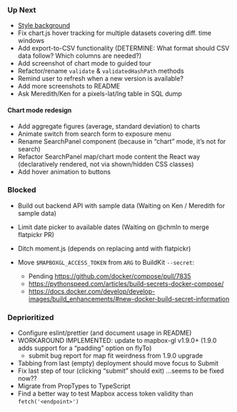 ### Up Next

* [Style background](https://bgjar.com/?ck_subscriber_id=702982198)
* Fix chart.js hover tracking for multiple datasets covering diff. time
  windows
* Add export-to-CSV functionality
  (DETERMINE: What format should CSV data follow? Which columns are needed?)
* Add screenshot of chart mode to guided tour
* Refactor/rename `validate` & `validatedHashPath` methods
* Remind user to refresh when a new version is available?
* Add more screenshots to README
* Ask Meredith/Ken for a pixels-lat/lng table in SQL dump

#### Chart mode redesign

* Add aggregate figures (average, standard deviation) to charts
* Animate switch from search form to exposure menu
* Rename SearchPanel component
  (because in “chart” mode, it’s not for search)
* Refactor SearchPanel map/chart mode content the React way
  (declaratively rendered, not via shown/hidden CSS classes)
* Add hover animation to buttons

### Blocked

* Build out backend API with sample data
  (Waiting on Ken / Meredith for sample data)
* Limit date picker to available dates
  (Waiting on @chmln to merge flatpickr PR)
* Ditch moment.js
  (depends on replacing antd with flatpickr)
* Move `$MAPBOXGL_ACCESS_TOKEN`
  from `ARG` to BuildKit `--secret`:

  * Pending <https://github.com/docker/compose/pull/7835>
  * <https://pythonspeed.com/articles/build-secrets-docker-compose/>
  * <https://docs.docker.com/develop/develop-images/build_enhancements/#new-docker-build-secret-information>

### Deprioritized

* Configure eslint/prettier (and document usage in README)
* WORKAROUND IMPLEMENTED: update to mapbox-gl v1.9.0+
  (1.9.0 adds support for a “padding” option on flyTo)
  * submit bug report for map fit weirdness from 1.9.0 upgrade
* Tabbing from last (empty) deployment should move focus to Submit
* Fix last step of tour (clicking “submit” should exit)
  ...seems to be fixed now??
* Migrate from PropTypes to TypeScript
* Find a better way to test Mapbox access token validity than `fetch('<endpoint>')`
